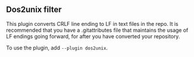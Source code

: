 ## Dos2unix filter

This plugin converts CRLF line ending to LF in text files in the repo.
It is recommended that you have a .gitattributes file that maintains
the usage of LF endings going forward, for after you have converted your
repository.

To use the plugin, add
`--plugin dos2unix`.
